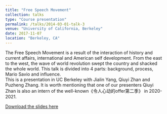 ```yaml
---
title: "Free Speech Movement"
collection: talks
type: "Course presentation"
permalink: /talks/2014-03-01-talk-3
venue: "University of California, Berkeley"
date: 2017-11-07
location: "Berkeley, CA"
---
```




The Free Speech Movement is a result of the interaction of history and current affairs, international and American self development. From the east to the west, the wave of world revolution swept the country and shacked the whole world. This talk is divided into 4 parts: background, process, Mario Savio and influence. <br>
This is a presentation in UC Berkeley with Jialin Yang, Qiuyi Zhan and Puzheng Zhang. It is worth mentioning that one of our presenters Qiuyi Zhan is also an intern of the well-known《令人心动的offer第二季》 in 2020-2021.

[Download the slides here](http://ziyanzheng.github.io/files/Free%20Speech%20Movement.pdf)
